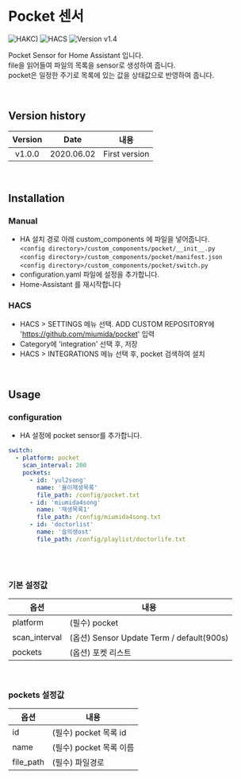 # Pocket 센서

![HAKC)][hakc-shield]
![HACS][hacs-shield]
![Version v1.4][version-shield]

Pocket Sensor for Home Assistant 입니다.<br>
file을 읽어들여 파일의 목록을 sensor로 생성하여 줍니다.<br>
pocket은 일정한 주기로 목록에 있는 값을 상태값으로 반영하여 줍니다.<br>


<br>

## Version history
| Version | Date        | 내용              |
| :-----: | :---------: | ----------------------- |
| v1.0.0  | 2020.06.02  | First version  |


<br>

## Installation
### Manual
- HA 설치 경로 아래 custom_components 에 파일을 넣어줍니다.<br>
  `<config directory>/custom_components/pocket/__init__.py`<br>
  `<config directory>/custom_components/pocket/manifest.json`<br>
  `<config directory>/custom_components/pocket/switch.py`<br>
- configuration.yaml 파일에 설정을 추가합니다.<br>
- Home-Assistant 를 재시작합니다<br>
### HACS
- HACS > SETTINGS 메뉴 선택. ADD CUSTOM REPOSITORY에 'https://github.com/miumida/pocket' 입력
- Category에 'integration' 선택 후, 저장
- HACS > INTEGRATIONS 메뉴 선택 후, pocket 검색하여 설치

<br>

## Usage
### configuration
- HA 설정에 pocket sensor를 추가합니다.<br>
```yaml
switch:
  - platform: pocket
    scan_interval: 200
    pockets:
      - id: 'yul2song'
        name: '율이재생목록'
        file_path: /config/pocket.txt
      - id: 'miumida4song'
        name: '재생목록1'
        file_path: /config/miumida4song.txt
      - id: 'doctorlist'
        name: '슬의생ost'
        file_path: /config/playlist/doctorlife.txt    
```
<br><br>
### 기본 설정값

|옵션|내용|
|--|--|
|platform| (필수) pocket|
|scan_interval| (옵션) Sensor Update Term / default(900s) |
|pockets| (옵션) 포켓 리스트 |
<br>

### pockets 설정값
|옵션|내용|
|--|--|
|id| (필수) pocket 목록 id|
|name| (필수) pocket 목록 이름 |
|file_path| (필수) 파일경로 |

[version-shield]: https://img.shields.io/badge/version-v1.0.0-orange.svg
[hakc-shield]: https://img.shields.io/badge/HAKC-Enjoy-blue.svg
[hacs-shield]: https://img.shields.io/badge/HACS-Custom-red.svg
